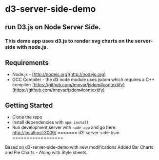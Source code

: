 # d3-server-side-demo 
## run D3.js on Node Server Side.

### This demo app uses d3.js to render svg charts on the server-side with node.js.


## Requirements

* Node.js - [http://nodejs.org](http://nodejs.org)
* GCC Compiler - the d3 node module uses jsdom which requires a C++ compiler:
[https://github.com/tmpvar/jsdom#contextify](https://github.com/tmpvar/jsdom#contextify)


## Getting Started

* Clone the repo
* Install dependencies with `npm install`
* Run development server with `node app` and go here:
[http://localhost:3000/](http://localhost:3000/)
=======
d3-server-side-bsm
==================

Based on d3-server-side-demo with new modifications
Added Bar Charts and Pie Charts - Along with Style sheets.
